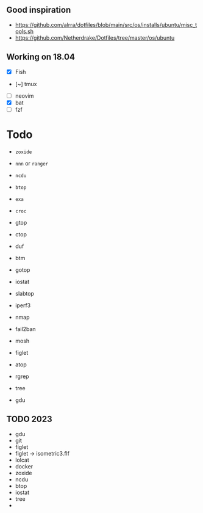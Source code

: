 ## Good inspiration

- https://github.com/alrra/dotfiles/blob/main/src/os/installs/ubuntu/misc_tools.sh
- https://github.com/Netherdrake/Dotfiles/tree/master/os/ubuntu

## Working on 18.04

- [x] Fish
- [~] tmux
- [ ] neovim
- [x] bat
- [ ] fzf

# Todo

- `zoxide`
- `nnn` or `ranger`
- `ncdu`
- `btop`
- `exa`
- `croc`

- gtop
- ctop
- duf
- btm
- gotop
- iostat
- slabtop
- iperf3
- nmap
- fail2ban
- mosh
- figlet
- atop
- rgrep
- tree
- gdu

## TODO 2023

- gdu
- git
- figlet
- figlet -> isometric3.flf
- lolcat
- docker
- zoxide
- ncdu
- btop
- iostat
- tree
-
